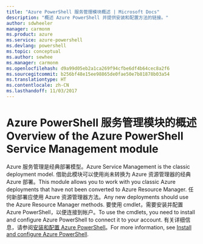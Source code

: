 ```yaml
---
title: "Azure PowerShell 服务管理模块概述 | Microsoft Docs"
description: "概述 Azure PowerShell 并提供安装和配置方法的链接。"
author: sdwheeler
manager: carmonm
ms.product: azure
ms.service: azure-powershell
ms.devlang: powershell
ms.topic: conceptual
ms.author: sewhee
ms.manager: carmonm
ms.openlocfilehash: d9a99d05eb2a1ca269f94cfbe6df4b64cec8a2f6
ms.sourcegitcommit: b256bf48e15ee98865de0fae50e7b81878b03a54
ms.translationtype: HT
ms.contentlocale: zh-CN
ms.lasthandoff: 11/03/2017
---
```

# <a name="overview-of-the-azure-powershell-service-management-module"></a><span data-ttu-id="58975-103">Azure PowerShell 服务管理模块的概述</span><span class="sxs-lookup"><span data-stu-id="58975-103">Overview of the Azure PowerShell Service Management module</span></span>

<span data-ttu-id="58975-104">Azure 服务管理是经典部署模型。</span><span class="sxs-lookup"><span data-stu-id="58975-104">Azure Service Management is the classic deployment model.</span></span> <span data-ttu-id="58975-105">借助此模块可以使用尚未转换为 Azure 资源管理器的经典 Azure 部署。</span><span class="sxs-lookup"><span data-stu-id="58975-105">This module allows you to work with you classic Azure deployments that have not been converted to Azure Resource Manager.</span></span> <span data-ttu-id="58975-106">任何新部署应使用 Azure 资源管理器方法。</span><span class="sxs-lookup"><span data-stu-id="58975-106">Any new deployments should use the Azure Resource Manager methods.</span></span> <span data-ttu-id="58975-107">要使用 cmdlet，需要安装并配置 Azure PowerShell，以便连接到帐户。</span><span class="sxs-lookup"><span data-stu-id="58975-107">To use the cmdlets, you need to install and configure Azure PowerShell to connect it to your account.</span></span> <span data-ttu-id="58975-108">有关详细信息，请参阅[安装和配置 Azure PowerShell](install-azure-ps.md)。</span><span class="sxs-lookup"><span data-stu-id="58975-108">For more information, see [Install and configure Azure PowerShell](install-azure-ps.md).</span></span>
